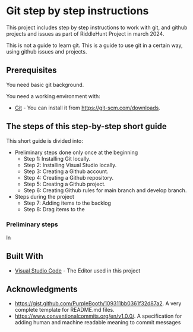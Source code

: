 # Git step by step instructions

This project includes step by step instructions to work with git, and github projects and issues as part of RiddleHunt Project in march 2024.

This is not a guide to learn git. This is a guide to use git in a certain way, using github issues and projects.

## Prerequisites

You need basic git background.

You need a working environment with:
* [Git](https://git-scm.com) - You can install it from https://git-scm.com/downloads.

## The steps of this step-by-step short guide

This short guide is divided into:
* Preliminary steps done only once at the beginning
  - Step 1: Installing Git locally.
  - Step 2: Installing Visual Studio locally.
  - Step 3: Creating a Github account.
  - Step 4: Creating a Github repository.
  - Step 5: Creating a Github project.
  - Step 6: Creating Github rules for main branch and develop branch.
* Steps during the project
  - Step 7: Adding items to the backlog
  - Step 8: Drag items to the 

### Preliminary steps
In


## Built With

* [Visual Studio Code](https://code.visualstudio.com/) - The Editor used in this project

## Acknowledgments

* https://gist.github.com/PurpleBooth/109311bb0361f32d87a2. A very complete template for README.md files.
* https://www.conventionalcommits.org/en/v1.0.0/. A specification for adding human and machine readable meaning to commit messages